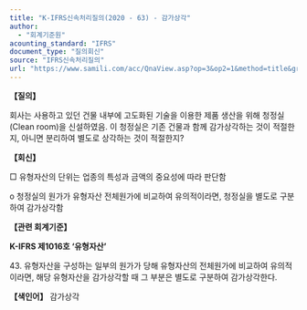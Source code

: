 ```yaml
---
title: "K-IFRS신속처리질의(2020 - 63) - 감가상각"
author:
  - "회계기준원"
acounting_standard: "IFRS"
document_type: "질의회신"
source: "IFRS신속처리질의"
url: "https://www.samili.com/acc/QnaView.asp?op=3&op2=1&method=title&group=2124-15;1&orgcode=3&searchword=&page=28&code=K%2DIFRS%EC%8B%A0%EC%86%8D%EC%B2%98%EB%A6%AC%EC%A7%88%EC%9D%98%2D63%3A202008"
---
```

**【질의】**

  

회사는 사용하고 있던 건물 내부에 고도화된 기술을 이용한 제품 생산을 위해 청정실(Clean room)을 신설하였음. 이 청정실은 기존 건물과 함께 감가상각하는 것이 적절한지, 아니면 분리하여 별도로 상각하는 것이 적절한지?

  
  

**【회신】**

  

□ 유형자산의 단위는 업종의 특성과 금액의 중요성에 따라 판단함

  

o 청정실의 원가가 유형자산 전체원가에 비교하여 유의적이라면, 청정실을 별도로 구분하여 감가상각함

  
  

**【관련 회계기준】**

  

**K-IFRS 제1016호 ‘유형자산’**

  

43\. 유형자산을 구성하는 일부의 원가가 당해 유형자산의 전체원가에 비교하여 유의적이라면, 해당 유형자산을 감가상각할 때 그 부분은 별도로 구분하여 감가상각한다.

  
  

**【색인어】** 감가상각
